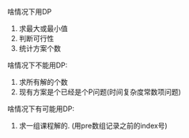 啥情况下用DP

1. 求最大或最小值
2. 判断可行性
3. 统计方案个数

啥情况下不能用DP:
1. 求所有解的个数
2. 现有方案是个已经是个P问题(时间复杂度常数项问题)

啥情况下有可能用DP:
1. 求一组课程解的. (用pre数组记录之前的index号)
